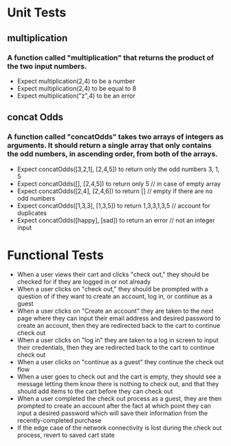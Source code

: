 # Unit Tests

## multiplication

### A function called "multiplication" that returns the product of the two input numbers.

- Expect multiplication(2,4) to be a number
- Expect multiplication(2,4) to be equal to 8
- Expect multiplication("z",4) to be an error

## concat Odds

### A function called "concatOdds" takes two arrays of integers as arguments. It should return a single array that only contains the odd numbers, in ascending order, from both of the arrays.

- Expect concatOdds([3,2,1], [2,4,5]) to return only the odd numbers 3, 1, 5
- Expect concatOdds([], [2,4,5]) to return only 5 // in case of empty array
- Expect concatOdds([2,4], [2,4,6]) to return [] // empty if there are no odd numbers
- Expect concatOdds([1,3,3], [1,3,5]) to return 1,3,3,1,3,5 // account for duplicates
- Expect concatOdds([happy], [sad]) to return an error // not an integer input

# Functional Tests

- When a user views their cart and clicks "check out," they should be checked for if they are logged in or not already
- When a user clicks on "check out," they should be prompted with a question of if they want to create an account, log in, or continue as a guest
- When a user clicks on "Create an account" they are taken to the next page where they can input their email address and desired password to create an account, then they are redirected back to the cart to continue check out
- When a user clicks on "log in" they are taken to a log in screen to input their credentials, then they are redirected back to the cart to continue check out
- When a user clicks on "continue as a guest" they continue the check out flow
- When a user goes to check out and the cart is empty, they should see a message letting them know there is nothing to check out, and that they should add items to the cart before they can check out
- When a user completed the check out process as a guest, they are then prompted to create an account after the fact at which point they can input a desired password which will save their information from the recently-completed purchase
- If the edge case of the network connectivity is lost during the check out process, revert to saved cart state
